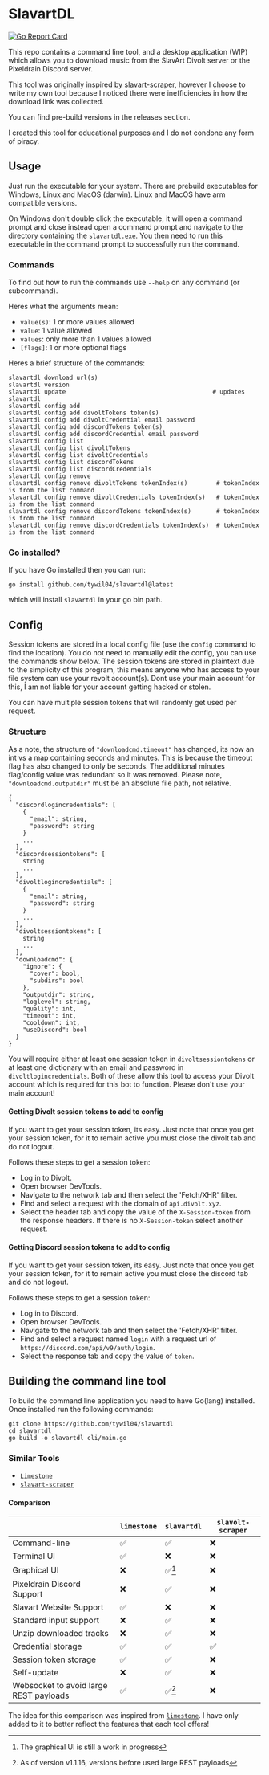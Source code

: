 # SlavartDL
[![Go Report Card](https://goreportcard.com/badge/github.com/tywil04/slavartdl)](https://goreportcard.com/report/github.com/tywil04/slavartdl)

This repo contains a command line tool, and a desktop application (WIP) which allows you to download music from the SlavArt Divolt server or the Pixeldrain Discord server. 

This tool was originally inspired by [slavart-scraper](https://github.com/D0otDo0t/slavolt-scraper), however I choose to write my own tool because I noticed there were inefficiencies in how the download link was collected.

You can find pre-build versions in the releases section.

I created this tool for educational purposes and I do not condone any form of piracy.


## Usage
Just run the executable for your system. There are prebuild executables for Windows, Linux and MacOS (darwin). Linux and MacOS have arm compatible versions.

On Windows don't double click the executable, it will open a command prompt and close instead open a command prompt and navigate to the directory containing the `slavartdl.exe`. You then need to run this executable in the command prompt to successfully run the command.


### Commands
To find out how to run the commands use `--help` on any command (or subcommand). 

Heres what the arguments mean:
- `value(s)`: 1 or more values allowed
- `value`: 1 value allowed
- `values`: only more than 1 values allowed
- `[flags]`: 1 or more optional flags

Heres a brief structure of the commands:
```
slavartdl download url(s)
slavartdl version
slavartdl update                                         # updates slavartdl
slavartdl config add
slavartdl config add divoltTokens token(s)
slavartdl config add divoltCredential email password
slavartdl config add discordTokens token(s)
slavartdl config add discordCredential email password
slavartdl config list
slavartdl config list divoltTokens
slavartdl config list divoltCredentials
slavartdl config list discordTokens
slavartdl config list discordCredentials
slavartdl config remove
slavartdl config remove divoltTokens tokenIndex(s)        # tokenIndex is from the list command
slavartdl config remove divoltCredentials tokenIndex(s)   # tokenIndex is from the list command
slavartdl config remove discordTokens tokenIndex(s)       # tokenIndex is from the list command
slavartdl config remove discordCredentials tokenIndex(s)  # tokenIndex is from the list command
```


### Go installed?
If you have Go installed then you can run:
```
go install github.com/tywil04/slavartdl@latest
```
which will install `slavartdl` in your go bin path.


## Config
Session tokens are stored in a local config file (use the `config` command to find the location). You do not need to manually edit the config, you can use the commands show below. The session tokens are stored in plaintext due to the simplicity of this program, this means anyone who has access to your file system can use your revolt account(s). Dont use your main account for this, I am not liable for your account getting hacked or stolen.

You can have multiple session tokens that will randomly get used per request.


### Structure
As a note, the structure of `"downloadcmd.timeout"` has changed, its now an int vs a map containing seconds and minutes. This is because the timeout flag has also changed to only be seconds. The additional minutes flag/config value was redundant so it was removed. Please note, `"downloadcmd.outputdir"` must be an absolute file path, not relative.

```
{
  "discordlogincredentials": [
    {
      "email": string,
      "password": string
    }
    ...
  ],
  "discordsessiontokens": [
    string 
    ...
  ],
  "divoltlogincredentials": [
    {
      "email": string,
      "password": string
    }
    ...
  ],
  "divoltsessiontokens": [
    string 
    ...
  ],
  "downloadcmd": {
    "ignore": {
      "cover": bool,
      "subdirs": bool
    },
    "outputdir": string,
    "loglevel": string,
    "quality": int,
    "timeout": int,
    "cooldown": int,
    "useDiscord": bool
  }
}
```
You will require either at least one session token in `divoltsessiontokens` or at least one dictionary with an email and password in `divoltlogincredentials`. Both of these allow this tool to access your Divolt account which is required for this bot to function. Please don't use your main account!


#### Getting Divolt session tokens to add to config
If you want to get your session token, its easy. Just note that once you get your session token, for it to remain active you must close the divolt tab and do not logout.

Follows these steps to get a session token:
- Log in to Divolt.
- Open browser DevTools.
- Navigate to the network tab and then select the 'Fetch/XHR' filter.
- Find and select a request with the domain of `api.divolt.xyz`.
- Select the header tab and copy the value of the `X-Session-token` from the response headers. If there is no `X-Session-token` select another request.


#### Getting Discord session tokens to add to config
If you want to get your session token, its easy. Just note that once you get your session token, for it to remain active you must close the discord tab and do not logout.

Follows these steps to get a session token:
- Log in to Discord.
- Open browser DevTools.
- Navigate to the network tab and then select the 'Fetch/XHR' filter.
- Find and select a request named `login` with a request url of `https://discord.com/api/v9/auth/login`.
- Select the response tab and copy the value of `token`.


## Building the command line tool
To build the command line application you need to have Go(lang) installed. Once installed run the following commands:
```
git clone https://github.com/tywil04/slavartdl
cd slavartdl
go build -o slavartdl cli/main.go
```


### Similar Tools
- [`Limestone`](https://github.com/dxbednarczyk/limestone)
- [`slavart-scraper`](https://github.com/D0otDo0t/slavolt-scraper)

#### Comparison
|  | `limestone` | `slavartdl` | `slavolt-scraper` |
|--|--|--|--|
| Command-line | ✅ | ✅  | ❌ |
| Terminal UI | ✅ | ❌ | ❌ |
| Graphical UI | ❌ | ✅[^1] | ❌ |
| Pixeldrain Discord Support | ❌ | ✅ | ❌
| Slavart Website Support | ✅ | ❌ | ❌ |
| Standard input support | ❌ | ✅ | ❌ |
| Unzip downloaded tracks | ❌ | ✅ | ❌ |
| Credential storage | ✅ | ✅ | ✅ |
| Session token storage | ✅ | ✅ | ❌ |
| Self-update | ❌ | ✅ | ❌ |
| Websocket to avoid large REST payloads | ✅ | ✅[^2] | ❌

The idea for this comparison was inspired from [`limestone`](https://github.com/dxbednarczyk/limestone#comparison). I have only added to it to better reflect the features that each tool offers!

[^1]: The graphical UI is still a work in progress
[^2]: As of version v1.1.16, versions before used large REST payloads